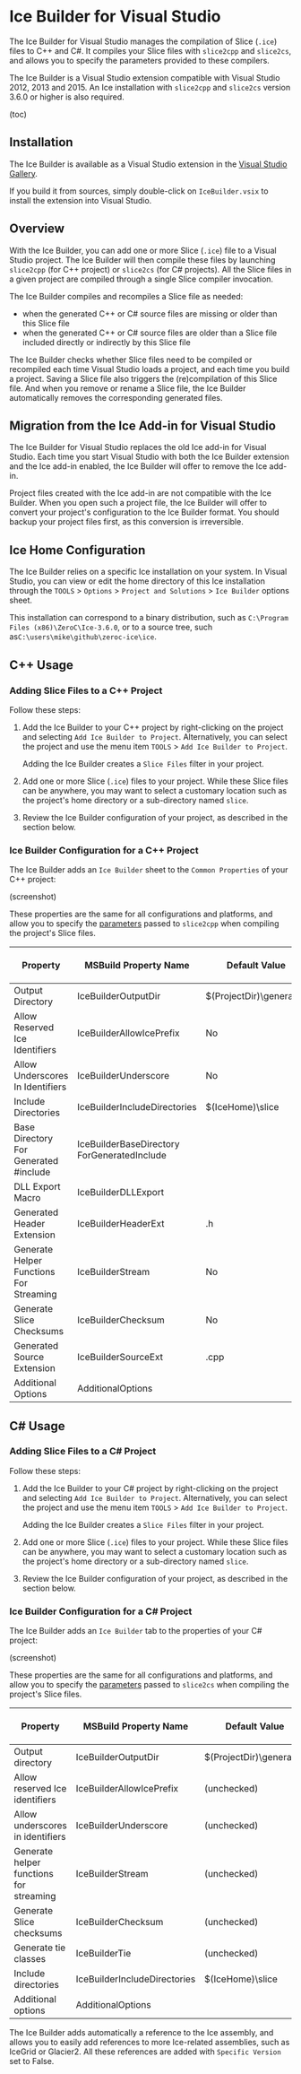 # Ice Builder for Visual Studio

The Ice Builder for Visual Studio manages the compilation of Slice (`.ice`) files to C++ and C#. It compiles your Slice files with `slice2cpp` and `slice2cs`, and allows you to specify the parameters provided to these compilers.

The Ice Builder is a Visual Studio extension compatible with Visual Studio 2012, 2013 and 2015. An Ice installation with `slice2cpp` and `slice2cs` version 3.6.0 or higher is also required.

(toc)

## Installation

The Ice Builder is available as a Visual Studio extension in the [Visual Studio Gallery](https://visualstudiogallery.msdn.microsoft.com/).

If you build it from sources, simply double-click on `IceBuilder.vsix` to install the extension into Visual Studio.

## Overview

With the Ice Builder, you can add one or more Slice (`.ice`) file to a Visual Studio project. The Ice Builder will then compile these files by launching `slice2cpp` (for C++ project) or `slice2cs` (for C# projects). All the Slice files in a given project are compiled through a single Slice compiler invocation. 

The Ice Builder compiles and recompiles a Slice file as needed:
- when the generated C++ or C# source files are missing or older than this Slice file
- when the generated C++ or C# source files are older than a Slice file included directly or indirectly by this Slice file

The Ice Builder checks whether Slice files need to be compiled or recompiled each time Visual Studio loads a project, and each time you build a project. Saving a Slice file also triggers the (re)compilation of this Slice file. And when you remove or rename a Slice file, the Ice Builder automatically removes the corresponding generated files.

## Migration from the Ice Add-in for Visual Studio

The Ice Builder for Visual Studio replaces the old Ice add-in for Visual Studio. Each time you start Visual Studio with both the Ice Builder extension and the Ice add-in enabled, the Ice Builder will offer to remove the Ice add-in.

Project files created with the Ice add-in are not compatible with the Ice Builder. When you open such a project file, the Ice Builder will offer to convert your project's configuration to the Ice Builder format. You should backup your project files first, as this conversion is irreversible.

## Ice Home Configuration

The Ice Builder relies on a specific Ice installation on your system. In Visual Studio, you can view or edit the home directory of this Ice installation through the `TOOLS` > `Options` > `Project and Solutions` > `Ice Builder` options sheet.

This installation can correspond to a binary distribution, such as `C:\Program Files (x86)\ZeroC\Ice-3.6.0`, or to a source tree, such as`C:\users\mike\github\zeroc-ice\ice`.
  
## C++ Usage

### Adding Slice Files to a C++ Project

Follow these steps:

1. Add the Ice Builder to your C++ project by right-clicking on the project and selecting `Add Ice Builder to Project`. Alternatively, you can select the project and use the menu item `TOOLS` > `Add Ice Builder to Project`.

   Adding the Ice Builder creates a `Slice Files` filter in your project.

2. Add one or more Slice (`.ice`) files to your project. While these Slice files can be anywhere, you may want to select a customary location such as the project's home directory or a sub-directory named `slice`. 

3. Review the Ice Builder configuration of your project, as described in the section below. 

### Ice Builder Configuration for a C++ Project

The Ice Builder adds an `Ice Builder` sheet to the `Common Properties` of your C++ project:

(screenshot)

These properties are the same for all configurations and platforms, and allow you to specify the [parameters](https://doc.zeroc.com/display/Ice/slice2cpp+Command-Line+Options) passed to `slice2cpp` when compiling the project's Slice files.

| Property           | MSBuild Property Name | Default Value              | Corresponding `slice2cpp` parameter | 
| ------------------ | --------------------- | -------------------------- | ----------------------------------- |
| Output Directory   | IceBuilderOutputDir   | $(ProjectDir)\generated    | `--output-dir`                      |
| Allow Reserved Ice Identifiers | IceBuilderAllowIcePrefix | No	        | `--ice`                             |	
| Allow Underscores In Identifiers | IceBuilderUnderscore	| No            | `--underscore`	                    |
| Include Directories	| IceBuilderIncludeDirectories | $(IceHome)\slice   | `-I`                                |
| Base Directory For Generated #include | IceBuilderBaseDirectory ForGeneratedInclude | | `--include-dir`	      |
| DLL Export Macro   | IceBuilderDLLExport |                              |	`--dll-export`	                    |
| Generated Header Extension | IceBuilderHeaderExt | .h                   | `--header-ext`                      |	
| Generate Helper Functions For Streaming	| IceBuilderStream | No         | `--stream` 	                        |
| Generate Slice Checksums | IceBuilderChecksum | No                      | `--checksum`	                      |
| Generated Source Extension | IceBuilderSourceExt | .cpp                 | `--source-ext`                      |	
| Additional Options	| AdditionalOptions	   |                            |  (any)                              |
 

## C# Usage

### Adding Slice Files to a C# Project

Follow these steps:

1. Add the Ice Builder to your C# project by right-clicking on the project and selecting `Add Ice Builder to Project`. Alternatively, you can select the project and use the menu item `TOOLS` > `Add Ice Builder to Project`.

   Adding the Ice Builder creates a `Slice Files` filter in your project.

2. Add one or more Slice (`.ice`) files to your project. While these Slice files can be anywhere, you may want to select a customary location such as the project's home directory or a sub-directory named `slice`. 

3. Review the Ice Builder configuration of your project, as described in the section below. 

### Ice Builder Configuration for a C# Project

The Ice Builder adds an `Ice Builder` tab to the properties of your C# project:

(screenshot)

These properties are the same for all configurations and platforms, and allow you to specify the [parameters](https://doc.zeroc.com/display/Ice/slice2cs+Command-Line+Options) passed to `slice2cs` when compiling the project's Slice files.

| Property           | MSBuild Property Name | Default Value              | Corresponding `slice2cs` parameter | 
| ------------------ | --------------------- | -------------------------- | ----------------------------------- |
| Output directory   | IceBuilderOutputDir   | $(ProjectDir)\generated    | `--output-dir`                      |
| Allow reserved Ice identifiers | IceBuilderAllowIcePrefix | (unchecked)	| `--ice`                             |	
| Allow underscores in identifiers | IceBuilderUnderscore	| (unchecked)   | `--underscore`	                    |
| Generate helper functions for streaming	| IceBuilderStream | (unchecked)| `--stream` 	                        |
| Generate Slice checksums | IceBuilderChecksum | (unchecked)             | `--checksum`	                      |
| Generate tie classes | IceBuilderTie | (unchecked)                      | `--tie`                             |
| Include directories	| IceBuilderIncludeDirectories | $(IceHome)\slice   | `-I`                                |
| Additional options	| AdditionalOptions	 |                              |  (any)                              |

The Ice Builder adds automatically a reference to the Ice assembly, and allows you to easily add references to more Ice-related assemblies, such as IceGrid or Glacier2. All these references are added with `Specific Version` set to False. 
